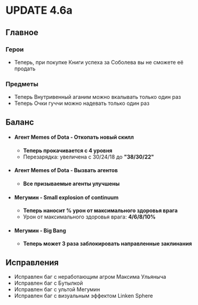# UPDATE 4.6a

## Главное

### Герои

* Теперь, при покупке Книги успеха за Соболева вы не сможете её продать

### Предметы

* Теперь Внутривенный аганим можно вкалывать только один раз
* Теперь Очки гуччи можно надевать только один раз

## Баланс

* #### Агент Memes of Dota - Откопать новый скилл
  * **Теперь прокачивается с 4 уровня**
  * Перезарядка: увеличена с 30/24/18 до **"38/30/22"**
  
* #### Агент Memes of Dota - Вызвать агентов
  * **Все призываемые агенты улучшены**
  
* #### Мегумин - Small explosion of continuum
  * **Теперь наносит % урон от максимального здоровья врага**
  * Урон от максимального здоровья врага: **4/6/8/10%**
  
* #### Мегумин - Big Bang
  * **Теперь может 3 раза заблокировать направленные заклинания**

## Исправления

* Исправлен баг с неработающим агром Максима Ульяныча
* Исправлен баг с Бутылкой
* Исправлен баг с ультой Мегумин
* Исправлен баг с визуальным эффектом Linken Sphere
